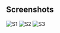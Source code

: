 

## Screenshots

![S1](https://i.postimg.cc/Bnc049Zd/Simulator-Screen-Shot-i-Phone-13-2022-04-21-at-11-13-15.png)
![S2](https://i.postimg.cc/05TjNvxQ/Simulator-Screen-Shot-i-Phone-13-2022-04-21-at-11-13-20.png)
![S3](https://i.postimg.cc/pdHLJJyt/Simulator-Screen-Shot-i-Phone-13-2022-04-21-at-11-13-23.png)
